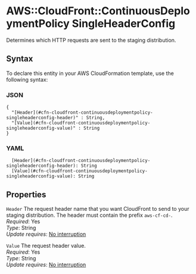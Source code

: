 # AWS::CloudFront::ContinuousDeploymentPolicy SingleHeaderConfig<a name="aws-properties-cloudfront-continuousdeploymentpolicy-singleheaderconfig"></a>

Determines which HTTP requests are sent to the staging distribution\.

## Syntax<a name="aws-properties-cloudfront-continuousdeploymentpolicy-singleheaderconfig-syntax"></a>

To declare this entity in your AWS CloudFormation template, use the following syntax:

### JSON<a name="aws-properties-cloudfront-continuousdeploymentpolicy-singleheaderconfig-syntax.json"></a>

```
{
  "[Header](#cfn-cloudfront-continuousdeploymentpolicy-singleheaderconfig-header)" : String,
  "[Value](#cfn-cloudfront-continuousdeploymentpolicy-singleheaderconfig-value)" : String
}
```

### YAML<a name="aws-properties-cloudfront-continuousdeploymentpolicy-singleheaderconfig-syntax.yaml"></a>

```
  [Header](#cfn-cloudfront-continuousdeploymentpolicy-singleheaderconfig-header): String
  [Value](#cfn-cloudfront-continuousdeploymentpolicy-singleheaderconfig-value): String
```

## Properties<a name="aws-properties-cloudfront-continuousdeploymentpolicy-singleheaderconfig-properties"></a>

`Header` <a name="cfn-cloudfront-continuousdeploymentpolicy-singleheaderconfig-header"></a>
The request header name that you want CloudFront to send to your staging distribution\. The header must contain the prefix `aws-cf-cd-`\.  
_Required_: Yes  
_Type_: String  
_Update requires_: [No interruption](https://docs.aws.amazon.com/AWSCloudFormation/latest/UserGuide/using-cfn-updating-stacks-update-behaviors.html#update-no-interrupt)

`Value` <a name="cfn-cloudfront-continuousdeploymentpolicy-singleheaderconfig-value"></a>
The request header value\.  
_Required_: Yes  
_Type_: String  
_Update requires_: [No interruption](https://docs.aws.amazon.com/AWSCloudFormation/latest/UserGuide/using-cfn-updating-stacks-update-behaviors.html#update-no-interrupt)
